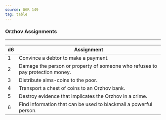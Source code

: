 ```yaml
---
source: GGR 149
tag: table
---
```


### Orzhov Assignments
---
|d6|Assignment|
|----|------------|
|1|Convince a debtor to make a payment.|
|2|Damage the person or property of someone who refuses to pay protection money.|
|3|Distribute alms-coins to the poor.|
|4|Transport a chest of coins to an Orzhov bank.|
|5|Destroy evidence that implicates the Orzhov in a crime.|
|6|Find information that can be used to blackmail a powerful person.|
